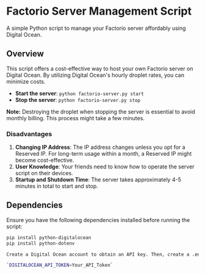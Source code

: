 # Factorio Server Management Script

A simple Python script to manage your Factorio server affordably using Digital Ocean.

## Overview

This script offers a cost-effective way to host your own Factorio server on Digital Ocean. By utilizing Digital Ocean's hourly droplet rates, you can minimize costs.

- **Start the server**: `python factorio-server.py start`
- **Stop the server**: `python factorio-server.py stop`

**Note:** Destroying the droplet when stopping the server is essential to avoid monthly billing. This process might take a few minutes.

### Disadvantages

1. **Changing IP Address**: The IP address changes unless you opt for a Reserved IP. For long-term usage within a month, a Reserved IP might become cost-effective.
2. **User Knowledge**: Your friends need to know how to operate the server script on their devices.
3. **Startup and Shutdown Time**: The server takes approximately 4-5 minutes in total to start and stop.

## Dependencies

Ensure you have the following dependencies installed before running the script:

```sh
pip install python-digitalocean
pip install python-dotenv

Create a Digital Ocean account to obtain an API key. Then, create a .env file in the same directory as the script and add your API key:

`DIGITALOCEAN_API_TOKEN=Your_API_Token`

```
